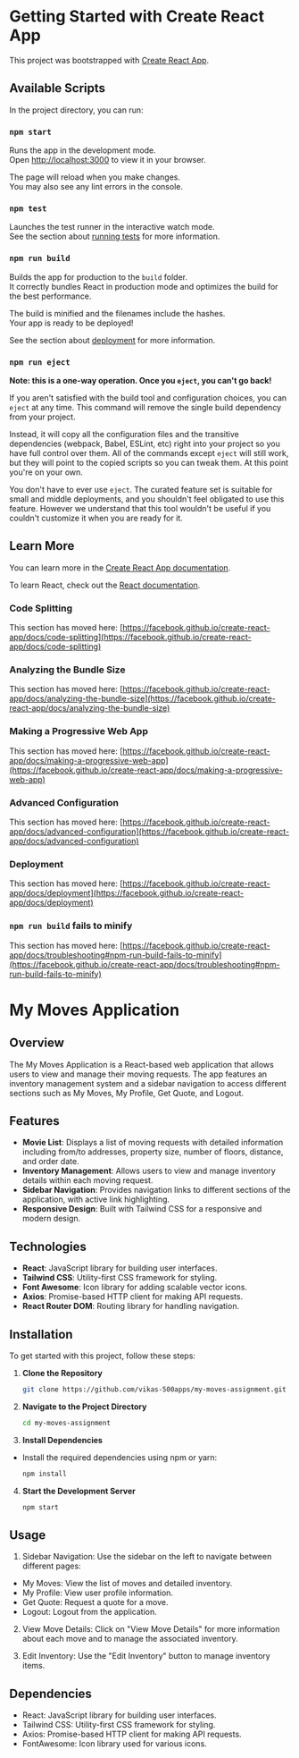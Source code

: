 # Getting Started with Create React App

This project was bootstrapped with [Create React App](https://github.com/facebook/create-react-app).

## Available Scripts

In the project directory, you can run:

### `npm start`

Runs the app in the development mode.\
Open [http://localhost:3000](http://localhost:3000) to view it in your browser.

The page will reload when you make changes.\
You may also see any lint errors in the console.

### `npm test`

Launches the test runner in the interactive watch mode.\
See the section about [running tests](https://facebook.github.io/create-react-app/docs/running-tests) for more information.

### `npm run build`

Builds the app for production to the `build` folder.\
It correctly bundles React in production mode and optimizes the build for the best performance.

The build is minified and the filenames include the hashes.\
Your app is ready to be deployed!

See the section about [deployment](https://facebook.github.io/create-react-app/docs/deployment) for more information.

### `npm run eject`

**Note: this is a one-way operation. Once you `eject`, you can't go back!**

If you aren't satisfied with the build tool and configuration choices, you can `eject` at any time. This command will remove the single build dependency from your project.

Instead, it will copy all the configuration files and the transitive dependencies (webpack, Babel, ESLint, etc) right into your project so you have full control over them. All of the commands except `eject` will still work, but they will point to the copied scripts so you can tweak them. At this point you're on your own.

You don't have to ever use `eject`. The curated feature set is suitable for small and middle deployments, and you shouldn't feel obligated to use this feature. However we understand that this tool wouldn't be useful if you couldn't customize it when you are ready for it.

## Learn More

You can learn more in the [Create React App documentation](https://facebook.github.io/create-react-app/docs/getting-started).

To learn React, check out the [React documentation](https://reactjs.org/).

### Code Splitting

This section has moved here: [https://facebook.github.io/create-react-app/docs/code-splitting](https://facebook.github.io/create-react-app/docs/code-splitting)

### Analyzing the Bundle Size

This section has moved here: [https://facebook.github.io/create-react-app/docs/analyzing-the-bundle-size](https://facebook.github.io/create-react-app/docs/analyzing-the-bundle-size)

### Making a Progressive Web App

This section has moved here: [https://facebook.github.io/create-react-app/docs/making-a-progressive-web-app](https://facebook.github.io/create-react-app/docs/making-a-progressive-web-app)

### Advanced Configuration

This section has moved here: [https://facebook.github.io/create-react-app/docs/advanced-configuration](https://facebook.github.io/create-react-app/docs/advanced-configuration)

### Deployment

This section has moved here: [https://facebook.github.io/create-react-app/docs/deployment](https://facebook.github.io/create-react-app/docs/deployment)

### `npm run build` fails to minify

This section has moved here: [https://facebook.github.io/create-react-app/docs/troubleshooting#npm-run-build-fails-to-minify](https://facebook.github.io/create-react-app/docs/troubleshooting#npm-run-build-fails-to-minify)

# My Moves Application

## Overview
The My Moves Application is a React-based web application that allows users to view and manage their moving requests. The app features an inventory management system and a sidebar navigation to access different sections such as My Moves, My Profile, Get Quote, and Logout.

## Features

- **Movie List**: Displays a list of moving requests with detailed information including from/to addresses, property size, number of floors, distance, and order date.
- **Inventory Management**: Allows users to view and manage inventory details within each moving request.
- **Sidebar Navigation**: Provides navigation links to different sections of the application, with active link highlighting.
- **Responsive Design**: Built with Tailwind CSS for a responsive and modern design.

## Technologies

- **React**: JavaScript library for building user interfaces.
- **Tailwind CSS**: Utility-first CSS framework for styling.
- **Font Awesome**: Icon library for adding scalable vector icons.
- **Axios**: Promise-based HTTP client for making API requests.
- **React Router DOM**: Routing library for handling navigation.

## Installation

To get started with this project, follow these steps:

1. **Clone the Repository**

   ```bash
   git clone https://github.com/vikas-500apps/my-moves-assignment.git
   ```
2. **Navigate to the Project Directory**
    ````bash
    cd my-moves-assignment
    ````
3. **Install Dependencies**
- Install the required dependencies using npm or yarn:
   ```bash
   npm install
   ```
4. **Start the Development Server**
   ```bash
   npm start
   ```
## Usage
1. Sidebar Navigation: Use the sidebar on the left to navigate between different pages:

- My Moves: View the list of moves and detailed inventory.
- My Profile: View user profile information.
- Get Quote: Request a quote for a move.
- Logout: Logout from the application.

2. View Move Details: Click on "View Move Details" for more information about each move and to manage the associated inventory.

3. Edit Inventory: Use the "Edit Inventory" button to manage inventory items.

## Dependencies
- React: JavaScript library for building user interfaces.
- Tailwind CSS: Utility-first CSS framework for styling.
- Axios: Promise-based HTTP client for making API requests.
- FontAwesome: Icon library used for various icons.
